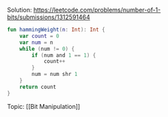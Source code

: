 Solution: https://leetcode.com/problems/number-of-1-bits/submissions/1312591464

```kotlin
fun hammingWeight(n: Int): Int {
	var count = 0
	var num = n
	while (num != 0) {
		if (num and 1 == 1) {
			count++
		}
		num = num shr 1
	}
	return count
}
```

Topic: [[Bit Manipulation]]


